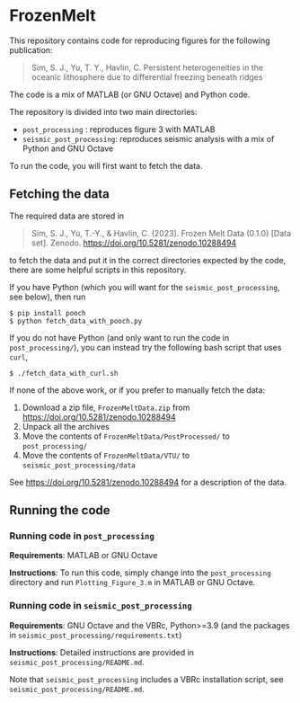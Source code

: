 # FrozenMelt

This repository contains code for reproducing figures for the following publication: 

> Sim, S. J., Yu, T. Y., Havlin, C. Persistent heterogeneities in the oceanic lithosphere due to differential freezing beneath ridges

The code is a mix of MATLAB (or GNU Octave) and Python code. 

The repository is divided into two main directories:

* `post_processing` : reproduces figure 3 with MATLAB
* `seismic_post_processing`: reproduces seismic analysis with a mix of Python and GNU Octave

To run the code, you will first want to fetch the data.

## Fetching the data 

The required data are stored in 

> Sim, S. J., Yu, T.-Y., & Havlin, C. (2023). Frozen Melt Data (0.1.0) [Data set]. Zenodo. https://doi.org/10.5281/zenodo.10288494

to fetch the data and put it in the correct directories expected by the code, there
are some helpful scripts in this repository. 

If you have Python (which you will want for the `seismic_post_processing`, 
see below), then run

```commandline
$ pip install pooch
$ python fetch_data_with_pooch.py
```

If you do not have Python (and only want to run the code in `post_processing/`), you can 
instead try the following bash script that uses `curl`,

```commandline
$ ./fetch_data_with_curl.sh
```

If none of the above work, or if you prefer to manually fetch the data:

1. Download a zip file, `FrozenMeltData.zip` from https://doi.org/10.5281/zenodo.10288494
2. Unpack all the archives 
3. Move the contents of `FrozenMeltData/PostProcessed/` to `post_processing/`
4. Move the contents of `FrozenMeltData/VTU/` to `seismic_post_processing/data`

See https://doi.org/10.5281/zenodo.10288494 for a description of the data.

## Running the code 

### Running code in `post_processing`

**Requirements**: MATLAB or GNU Octave

**Instructions**: To run this code, simply change into the `post_processing` 
directory and run `Plotting_Figure_3.m` in MATLAB or GNU Octave.

### Running code in  `seismic_post_processing`

**Requirements**: GNU Octave and the VBRc, Python>=3.9 (and the packages in `seismic_post_processing/requirements.txt`)

**Instructions**: Detailed instructions are provided in `seismic_post_processing/README.md`.

Note that `seismic_post_processing` includes a VBRc installation script, see `seismic_post_processing/README.md`.